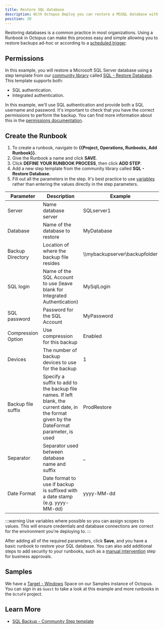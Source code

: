 ```yaml
---
title: Restore SQL database
description: With Octopus Deploy you can restore a MSSQL database with a runbook.
position: 20
---
```


Restoring databases is a common practice in most organizations. Using a Runbook in Octopus can make this process easy and simple allowing you to restore backups ad-hoc or according to a [scheduled trigger](/docs/runbooks/scheduled-runbook-trigger/index.md). 

## Permissions

In this example, you will restore a Microsoft SQL Server database using a step template from our [community library](/docs/deployment-process/steps/community-step-templates.md) called [SQL - Restore Database](https://library.octopus.com/step-templates/469b6d9d-761a-4f94-9745-20e9c2f93841/actiontemplate-sql-restore-database). This template supports both:
- SQL authentication.
- Integrated authentication. 

In this example, we'll use SQL authentication and provide both a SQL username and password. It's important to check that you have the correct permissions to perform the backup. You can find more information about this in the [permissions documentation](/docs/deployments/database-deployments/sql-server/permissions.md).

## Create the Runbook

1. To create a runbook, navigate to **{{Project, Operations, Runbooks, Add Runbook}}**.
2. Give the Runbook a name and click **SAVE**.
3. Click **DEFINE YOUR RUNBOOK PROCESS**, then click **ADD STEP**.
4. Add a new step template from the community library called **SQL - Restore Database**.
5. Fill out all the parameters in the step. It's best practice to use [variables](/docs/projects/variables/index.md) rather than entering the values directly in the step parameters.

| Parameter  | Description | Example |
| ------------- | ------------- | ------------- |
| Server | Name database server | SQLserver1 |
| Database | Name of the database to restore | MyDatabase |
| Backup Directory | Location of where the backup file resides | \\\mybackupserver\backupfolder |
| SQL login | Name of the SQL Account to use (leave blank for Integrated Authentication) | MySqlLogin |
| SQL password | Password for the SQL Account | MyPassword |
| Compression Option | Use compression for this backup | Enabled |
| Devices | The number of backup devices to use for the backup | 1 |
| Backup file suffix | Specify a suffix to add to the backup file names. If left blank, the current date, in the format given by the DateFormat parameter, is used | ProdRestore |
| Separator | Separator used between database name and suffix | _ |
| Date Format | Date format to use if backup is suffixed with a date stamp (e.g. yyyy-MM-dd) | yyyy-MM-dd |

:::warning
Use variables where possible so you can assign scopes to values. This will ensure credentials and database connections are correct for the environment you're deploying to.
:::

After adding all of the required parameters, click **Save**, and you have a basic runbook to restore your SQL database. You can also add additional steps to add security to your runbooks, such as a [manual intervention](/docs/deployment-process/steps/manual-intervention-and-approvals.md) step for business approvals. 

## Samples

We have a [Target - Windows](https://g.octopushq.com/TargetWindowsSamplesSpace) Space on our Samples instance of Octopus. You can sign in as `Guest` to take a look at this example and more runbooks in the `OctoFX` project.

## Learn More

- [SQL Backup - Community Step template](https://library.octopus.com/step-templates/34b4fa10-329f-4c50-ab7c-d6b047264b83/actiontemplate-sql-backup-database)
